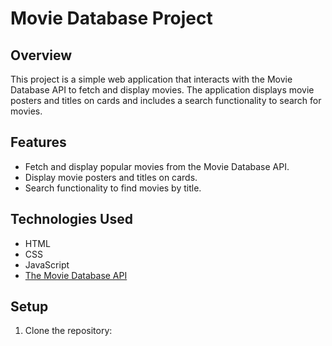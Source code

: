 # Movie Database Project

## Overview

This project is a simple web application that interacts with the Movie Database API to fetch and display movies. The application displays movie posters and titles on cards and includes a search functionality to search for movies.

## Features

- Fetch and display popular movies from the Movie Database API.
- Display movie posters and titles on cards.
- Search functionality to find movies by title.

## Technologies Used

- HTML
- CSS
- JavaScript
- [The Movie Database API](https://www.themoviedb.org/documentation/api)

## Setup

1. Clone the repository:
